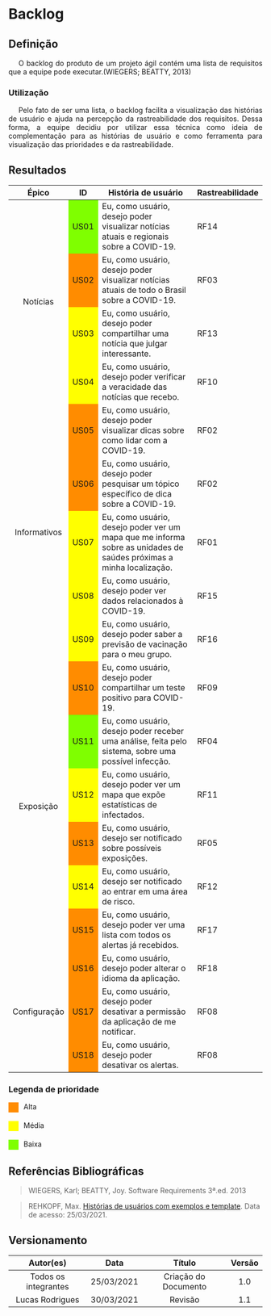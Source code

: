 # Backlog

## Definição

<div style="text-indent: 20px; text-align: justify;"> 
O backlog do produto de um projeto ágil contém uma lista de requisitos que a equipe pode executar.(WIEGERS; BEATTY, 2013)
</div>

### Utilização

<div style="text-indent: 20px; text-align: justify; "> 
Pelo fato de ser uma lista, o backlog facilita a visualização das histórias de usuário e ajuda na percepção da rastreabilidade dos requisitos. Dessa forma, a equipe decidiu por utilizar essa técnica como ideia de complementação para as histórias de usuário e como ferramenta para visualização das prioridades e da rastreabilidade.
</div>

## Resultados
 
<table>
    <thread>
        <th style="vertical-align: middle;text-align:center;">Épico</th>
        <th>ID</th>
        <th>História de usuário</th>
        <th>Rastreabilidade</th>
    </thread>
    <tbody>
        <tr>
            <td style="vertical-align: middle;text-align:center;"; rowspan="4" >Notícias</td>
            <td style="background-color: #7FFF00;">US01</td>
            <td>Eu, como usuário, desejo poder visualizar notícias atuais e regionais sobre a COVID-19.</td>
            <td>RF14</td>
        </tr>
        <tr>
            <td style="background-color: darkorange;"style="background-color: red;">US02</td>
            <td>Eu, como usuário, desejo poder visualizar notícias atuais de todo o Brasil sobre a COVID-19.</td>
            <td>RF03</td>
        </tr>
        <tr>
            <td style="background-color: yellow;">US03</td>
            <td>Eu, como usuário, desejo poder compartilhar uma notícia que julgar interessante.</td>
            <td>RF13</td>
        </tr>
        <tr>
            <td style="background-color: yellow;">US04</td>
            <td>Eu, como usuário, desejo poder verificar a veracidade das notícias que recebo.</td>
            <td>RF10</td>
        </tr>
        <tr>
            <td style="vertical-align: middle;text-align:center;"rowspan="5" >Informativos</td>
            <td style="background-color: darkorange;">US05</td>
            <td>Eu, como usuário, desejo poder visualizar dicas sobre como lidar com a COVID-19.</td>
            <td>RF02</td>
        </tr>
        <tr>
            <td style="background-color: darkorange;">US06</td>
            <td>Eu, como usuário, desejo poder pesquisar um tópico específico de dica sobre a COVID-19.</td>
            <td>RF02</td>
        </tr>
        <tr>
            <td style="background-color: yellow;">US07</td>
            <td>Eu, como usuário, desejo poder ver um mapa que me informa sobre as unidades de saúdes próximas a minha localização.</td>
            <td>RF01</td>
        </tr>
        <tr>
            <td style="background-color: yellow;">US08</td>
            <td>Eu, como usuário, desejo poder ver dados relacionados à COVID-19.</td>
            <td>RF15</td>
        </tr>
        <tr>
            <td style="background-color: yellow;">US09</td>
            <td>Eu, como usuário, desejo poder saber a previsão de vacinação para o meu grupo.</td>
            <td>RF16</td>
        </tr>
                <tr>
            <td style="vertical-align: middle;text-align:center;" rowspan="6" >Exposição</td>
            <td style="background-color: darkorange;">US10</td>
            <td>Eu, como usuário, desejo poder compartilhar um teste positivo para COVID-19.</td>
            <td>RF09</td>
        </tr>
                <tr>
            <td style="background-color: #7FFF00;">US11</td>
            <td>Eu, como usuário, desejo poder receber uma análise, feita pelo sistema, sobre uma possível infecção.</td>
            <td>RF04</td>
        </tr>
                <tr>
            <td style="background-color: yellow;">US12</td>
            <td>Eu, como usuário, desejo poder ver um mapa que expõe estatísticas de infectados.</td>
            <td>RF11</td>
        </tr>
                <tr>
            <td style="background-color: darkorange;">US13</td>
            <td>Eu, como usuário, desejo ser notificado sobre possíveis exposições. </td>
            <td>RF05</td>
        </tr>
                <tr>
            <td style="background-color: yellow;">US14</td>
            <td>Eu, como usuário, desejo ser notificado ao entrar em uma área de risco.</td>
            <td>RF12</td>
        </tr>
                <tr>
            <td style="background-color: darkorange;">US15</td>
            <td>Eu, como usuário, desejo poder ver uma lista com todos os alertas já recebidos.</td>
            <td>RF17</td>
        </tr>
                <tr>
            <td style="vertical-align: middle;text-align:center;" rowspan="3" >Configuração</td>
            <td style="background-color: darkorange;">US16</td>
            <td>Eu, como usuário, desejo poder alterar o idioma da aplicação.</td>
            <td>RF18</td>
        </tr>
                <tr>
            <td style="background-color: darkorange;">US17</td>
            <td>Eu, como usuário, desejo poder desativar a permissão da aplicação de me notificar.</td>
            <td>RF08</td>
        </tr>
                <tr>
            <td style="background-color: darkorange;">US18</td>
            <td>Eu, como usuário, desejo poder desativar os alertas.</td>
            <td>RF08</td>
        </tr>
    </tbody>
</table>

### Legenda de prioridade

    
<div style=" width: 20px; height: 20px; background-color: darkorange; display: flex;">

<div style="padding-left: 30px;">
    Alta
</div>
</div>

<br>

<div style=" width: 20px; height: 20px; background-color: yellow; display: flex">
<div style="padding-left: 30px;">
    Média
</div>
</div>

<br> 

<div style=" width: 20px; height: 20px; background-color: #7FFF00; display: flex">

<div style="padding-left: 30px;">
    Baixa
</div>
</div>


## Referências Bibliográficas
> WIEGERS, Karl; BEATTY, Joy. Software Requirements 3ª.ed. 2013

> REHKOPF, Max. [Histórias de usuários com exemplos e template](https://www.atlassian.com/br/agile/project-management/user-stories). Data de acesso: 25/03/2021.
## Versionamento

| Autor(es)     | Data       | Título     | Versão     |
| :--------:| :--------: | :--------: | :--------: |
|Todos os integrantes  | 25/03/2021  | Criação do Documento |1.0 
|Lucas Rodrigues  | 30/03/2021  |  Revisão |1.1
